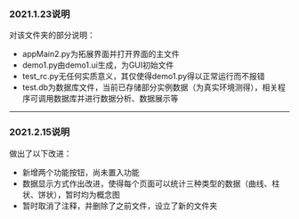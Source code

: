 ### 2021.1.23说明

对该文件夹的部分说明：

* appMain2.py为拓展界面并打开界面的主文件
* demo1.py由demo1.ui生成，为GUI初始文件
* test_rc.py无任何实质意义，其仅使得demo1.py得以正常运行而不报错
* test.db为数据库文件，当前已存储部分实例数据（为真实环境测得），相关程序可调用数据库并进行数据分析、数据展示等

-------------------------------------------------------------------------------------------

### 2021.2.15说明

做出了以下改进：

* 新增两个功能按钮，尚未置入功能
* 数据显示方式作出改进，使得每个页面可以统计三种类型的数据（曲线、柱状、饼状），暂时均为概念图
* 暂时取消了注释，并删除了之前文件，设立了新的文件夹
